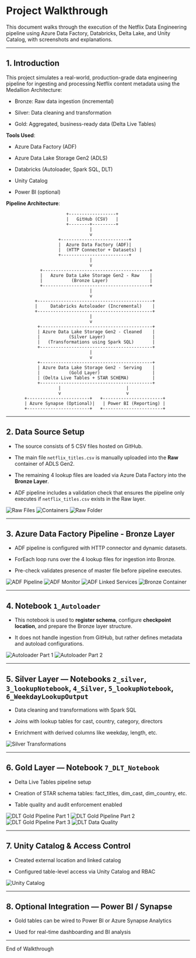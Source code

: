 # Project Walkthrough

This document walks through the execution of the Netflix Data Engineering pipeline using Azure Data Factory, Databricks, Delta Lake, and Unity Catalog, with screenshots and explanations.

----------

## 1. Introduction

This project simulates a real-world, production-grade data engineering pipeline for ingesting and processing Netflix content metadata using the Medallion Architecture:

-   Bronze: Raw data ingestion (incremental)
    
-   Silver: Data cleaning and transformation
    
-   Gold: Aggregated, business-ready data (Delta Live Tables)
    

**Tools Used**:

-   Azure Data Factory (ADF)
    
-   Azure Data Lake Storage Gen2 (ADLS)
    
-   Databricks (Autoloader, Spark SQL, DLT)
    
-   Unity Catalog
    
-   Power BI (optional)

**Pipeline Architecture**:
    
                           +------------------+
                           |   GitHub (CSV)   |
                           +--------+---------+
                                    |
                                    v
                        +--------------------------+
                        |  Azure Data Factory (ADF)|
                        |  (HTTP Connector + Datasets) |
                        +--------------------------+
                                    |
                                    v
                 +-----------------------------------------+
                 |   Azure Data Lake Storage Gen2 - Raw    |
                 |           (Bronze Layer)                |
                 +-----------------------------------------+
                                    |
                                    v
               +--------------------------------------------+
               |     Databricks Autoloader (Incremental)    |
               +--------------------------------------------+
                                    |
                                    v
                +-------------------------------------------+
                | Azure Data Lake Storage Gen2 - Cleaned    |
                |           (Silver Layer)                  |
                |   (Transformations using Spark SQL)       |
                +-------------------------------------------+
                                    |
                                    v
                +-------------------------------------------+
                | Azure Data Lake Storage Gen2 - Serving    |
                |           (Gold Layer)                    |
                | (Delta Live Tables + STAR SCHEMA)         |
                +-------------------------------------------+
                        |                         |
                        v                         v
           +------------------------+   +-----------------------+
           | Azure Synapse (Optional)|   | Power BI (Reporting) |
           +------------------------+   +-----------------------+


----------

## 2. Data Source Setup

-   The source consists of 5 CSV files hosted on GitHub.
    
-   The main file `netflix_titles.csv` is manually uploaded into the **Raw** container of ADLS Gen2.
    
-   The remaining 4 lookup files are loaded via Azure Data Factory into the **Bronze Layer**.
    
-   ADF pipeline includes a validation check that ensures the pipeline only executes if `netflix_titles.csv` exists in the Raw layer.
    

![Raw Files](src/raw_files.png)
![Containers](src/containers.png)
![Raw Folder](src/raw.png)

----------

## 3. Azure Data Factory Pipeline - Bronze Layer


-   ADF pipeline is configured with HTTP connector and dynamic datasets.
    
-   ForEach loop runs over the 4 lookup files for ingestion into Bronze.
    
-   Pre-check validates presence of master file before pipeline executes.
    

![ADF Pipeline](src/adf_pipeline.png)
![ADF Monitor](src/adf_monitor.png)
![ADF Linked Services](src/adf_linked_services.png)
![Bronze Container](src/bronze.png)


----------

## 4. Notebook `1_Autoloader`

-   This notebook is used to **register schema**, configure **checkpoint location**, and prepare the Bronze layer structure.
    
-   It does not handle ingestion from GitHub, but rather defines metadata and autoload configurations.
    
![Autoloader Part 1](src/autoloader_1.png)
![Autoloader Part 2](src/autoloader_2.png)

----------

## 5. Silver Layer — Notebooks `2_silver`, `3_lookupNotebook`, `4_Silver`, `5_lookupNotebook`, `6_WeekdayLookupOutput`

-   Data cleaning and transformations with Spark SQL
    
-   Joins with lookup tables for cast, country, category, directors
    
-   Enrichment with derived columns like weekday, length, etc.
    

![Silver Transformations](src/silver.png)

----------

## 6. Gold Layer — Notebook `7_DLT_Notebook`

-   Delta Live Tables pipeline setup
    
-   Creation of STAR schema tables: fact_titles, dim_cast, dim_country, etc.
    
-   Table quality and audit enforcement enabled
    
![DLT Gold Pipeline Part 1](src/DLT_Gold_Pipelinepart1.png)
![DLT Gold Pipeline Part 2](src/DLT_Gold_Pipelinepart2.png)
![DLT Gold Pipeline Part 3](src/DLT_Gold_Pipelinepart3.png)
![DLT Data Quality](src/DLT_data_quality.png)

----------

## 7. Unity Catalog & Access Control

-   Created external location and linked catalog
    
-   Configured table-level access via Unity Catalog and RBAC
    

![Unity Catalog](src/catalog.png)

----------

## 8. Optional Integration — Power BI / Synapse

-   Gold tables can be wired to Power BI or Azure Synapse Analytics
    
-   Used for real-time dashboarding and BI analysis

----------

End of Walkthrough 

